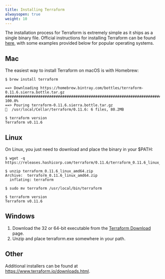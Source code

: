 ```yaml
---
title: Installing Terraform
alwaysopen: true
weight: 10
---
```


The installation process for Terraform is extremely simple as it ships as a single binary file. Official instructions for installing Terraform can be found [here](https://www.terraform.io/intro/getting-started/install.html), with some examples provided below for popular operating systems.

## Mac

The easiest way to install Terraform on macOS is with Homebrew:

```
$ brew install terraform

==> Downloading https://homebrew.bintray.com/bottles/terraform-0.11.6.sierra.bottle.tar.gz
######################################################################## 100.0%
==> Pouring terraform-0.11.6.sierra.bottle.tar.gz
🍺  /usr/local/Cellar/terraform/0.11.6: 6 files, 80.2MB

$ terraform version
Terraform v0.11.6
```

## Linux

On Linux, you just need to download and place the binary in your $PATH:

```
$ wget -q https://releases.hashicorp.com/terraform/0.11.6/terraform_0.11.6_linux_amd64.zip

$ unzip terraform_0.11.6_linux_amd64.zip
Archive:  terraform_0.11.6_linux_amd64.zip
  inflating: terraform               

$ sudo mv terraform /usr/local/bin/terraform

$ terraform version
Terraform v0.11.6
```

## Windows

1. Download the 32 or 64-bit executable from the [Terraform Download](https://www.terraform.io/downloads.html) page.
2. Unzip and place terraform.exe somewhere in your path.


## Other

Additional installers can be found at https://www.terraform.io/downloads.html.